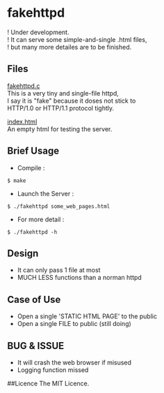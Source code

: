 fakehttpd
=========
! Under development.  
! It can serve some simple-and-single .html files,  
! but many more detailes are to be finished.  
 
## Files
[fakehttpd.c](fakehttpd.c)  
This is a very tiny and single-file httpd,  
I say it is "fake" because it doses not stick to  
HTTP/1.0 or HTTP/1.1 protocol tightly.  
  
[index.html](index.html)  
An empty html for testing the server.  

## Brief Usage
* Compile :  
```
$ make
```
* Launch the Server :  
```
$ ./fakehttpd some_web_pages.html
```
* For more detail :  
```
$ ./fakehttpd -h
```

## Design
* It can only pass 1 file at most  
* MUCH LESS functions than a norman httpd  

## Case of Use
* Open a single 'STATIC HTML PAGE' to the public  
* Open a single FILE to public (still doing)  

## BUG & ISSUE
* It will crash the web browser if misused   
* Logging function missed  

##Licence
The MIT Licence.
